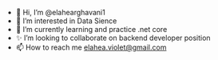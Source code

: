 - 👋 Hi, I’m @elahearghavani1
- 👀 I’m interested in Data Sience
- 🌱 I’m currently learning and practice .net core 
- ✨ I’m looking to collaborate on backend developer position
- 📫 How to reach me elahea.violet@gmail.com

<!---
elahearghavani1/elahearghavani1 is a ✨ special ✨ repository because its `README.md` (this file) appears on your GitHub profile.
You can click the Preview link to take a look at your changes.
--->
